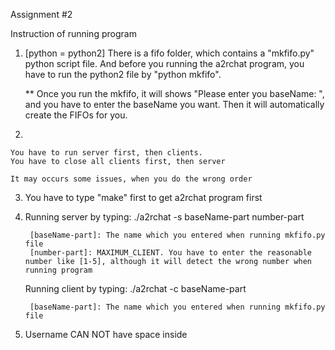 Assignment #2 

Instruction of running program

1. 
	[python = python2]
	There is a fifo folder, which contains a "mkfifo.py" python script file.
		And before you running the a2rchat program, you have to run the python2 file
		by "python mkfifo". 
	
	** Once you run the mkfifo, it will shows "Please enter you baseName: ", and you have to 
		enter the baseName you want. Then it will automatically create the FIFOs for you.


2.

	You have to run server first, then clients.
	You have to close all clients first, then server

	It may occurs some issues, when you do the wrong order


3. 
	You have to type "make" first to get a2rchat program first


4.  
	Running server by typing:
		./a2rchat -s baseName-part number-part

		[baseName-part]: The name which you entered when running mkfifo.py file
		[number-part]: MAXIMUM_CLIENT. You have to enter the reasonable number like [1-5], although it will detect the wrong number when running program


	Running client by typing:
		./a2rchat -c baseName-part

		[baseName-part]: The name which you entered when running mkfifo.py file


5. 
	Username CAN NOT have space inside










